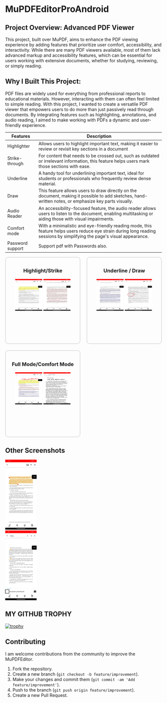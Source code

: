 <h1> MuPDFEditorProAndroid</h1>

## Project Overview: Advanced PDF Viewer

This project, built over MuPDF, aims to enhance the PDF viewing experience by adding features that prioritize user comfort, accessibility, and interactivity. While there are many PDF viewers available, most of them lack advanced markup and accessibility features, which can be essential for users working with extensive documents, whether for studying, reviewing, or simply reading.
## Why I Built This Project:

PDF files are widely used for everything from professional reports to educational materials. However, interacting with them can often feel limited to simple reading. With this project, I wanted to create a versatile PDF viewer that empowers users to do more than just passively read through documents. By integrating features such as highlighting, annotations, and audio reading, I aimed to make working with PDFs a dynamic and user-friendly experience.



| Features         | Description                                                                                                                                                             |
|------------------|-------------------------------------------------------------------------------------------------------------------------------------------------------------------------|
| Highlighter      | Allows users to highlight important text, making it easier to review or revisit key sections in a document                                                              |
| Strike-through   | For content that needs to be crossed out, such as outdated or irrelevant information, this feature helps users mark those sections with ease.                           |
| Underline        | A handy tool for underlining important text, ideal for students or professionals who frequently review dense material.                                                  |
| Draw             | This feature allows users to draw directly on the document, making it possible to add sketches, hand-written notes, or emphasize key parts visually.                    |
| Audio Reader     | An accessibility-focused feature, the audio reader allows users to listen to the document, enabling multitasking or aiding those with visual impairments.               |
| Comfort mode     | With a minimalistic and eye-friendly reading mode, this feature helps users reduce eye strain during long reading sessions by simplifying the page's visual appearance. |
| Password support | Support pdf with Passwords also.                                                                                                                                        |



<div style="display: grid; grid-template-columns: repeat(2, 1fr); gap: 20px;">
    <div style="text-align: center; border: 2px solid #ddd; padding: 10px; border-radius: 10px;">
        <h3>Highlight/Strike</h3>
        <img src="https://github.com/rameshvoltella/MuPDFEditorProAndroid/blob/beta/mu/Screenshot_20241001_194545.jpg" alt="Highlight" style="width: 40%; height: 40%;">
        <img src="https://github.com/rameshvoltella/MuPDFEditorProAndroid/blob/beta/mu/Screenshot_20241001_194602.jpg" alt="Strike" style="width: 40%; height: 40%;">
    </div>
    <div style="text-align: center; border: 2px solid #ddd; padding: 10px; border-radius: 10px;">
        <h3>Underline / Draw</h3>
        <img src="https://github.com/rameshvoltella/MuPDFEditorProAndroid/blob/beta/mu/Screenshot_20241001_194616.jpg" alt="Underline" style="width: 40%; height: 40%;">
        <img src="https://github.com/rameshvoltella/MuPDFEditorProAndroid/blob/beta/mu/Screenshot_20241001_194628.jpg" alt="Draw" style="width: 40%; height: 40%;">
    </div>
    <div style="text-align: center; border: 2px solid #ddd; padding: 10px; border-radius: 10px;">
        <h3>Full Mode/Comfort Mode</h3>
        <img src="https://github.com/rameshvoltella/MuPDFEditorProAndroid/blob/beta/mu/Screenshot_20241001_194710.jpg" alt="fullmode" style="width: 40%; height: 40%;">
        <img src="https://github.com/rameshvoltella/MuPDFEditorProAndroid/blob/beta/mu/Screenshot_20241001_194948.jpg" alt="comfort" style="width: 40%; height: 40%;">
    </div>
</div>

## Other Screenshots

<img src="https://github.com/rameshvoltella/MuPDFEditorProAndroid/blob/beta/mu/Screenshot_20241001_194533.jpg" width="20%"><br/>
<img src="https://github.com/rameshvoltella/MuPDFEditorProAndroid/blob/beta/mu/Screenshot_20241001_195011.jpg" width="20%">

## MY GITHUB TROPHY

[![trophy](https://github-profile-trophy.vercel.app/?username=rameshvoltella)](https://github.com/ryo-ma/github-profile-trophy)

## Contributing

I am welcome contributions from the community to improve the MuPDFEditor.

1. Fork the repository.
2. Create a new branch (`git checkout -b feature/improvement`).
3. Make your changes and commit them (`git commit -am 'Add feature/improvement'`).
4. Push to the branch (`git push origin feature/improvement`).
5. Create a new Pull Request.
